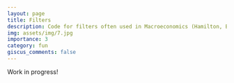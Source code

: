 ```yaml
---
layout: page
title: Filters
description: Code for filters often used in Macroeconomics (Hamilton, Band-pass, HP etc.)
img: assets/img/7.jpg
importance: 3
category: fun
giscus_comments: false
---
```


Work in progress!

